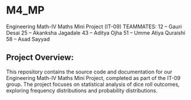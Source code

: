 # M4_MP
Engineering Math-IV Maths Mini Project (IT-09)
TEAMMATES:
12 – Gauri Desai
25 – Akanksha Jagadale
43 – Aditya Ojha
51 – Umme Atiya Quraishi
58 – Asad Sayyad

## Project Overview:
This repository contains the source code and documentation for our Engineering Math-IV Maths Mini Project, completed as part of the IT-09 group. The project focuses on statistical analysis of dice roll outcomes, exploring frequency distributions and probability distributions.
